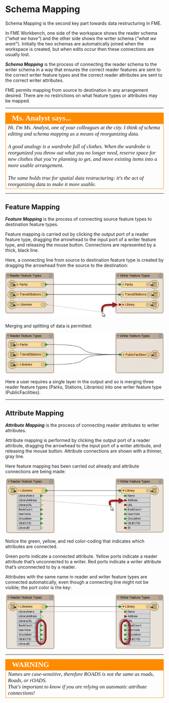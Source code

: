# Schema Mapping

Schema Mapping is the second key part towards data restructuring in FME.

In FME Workbench, one side of the workspace shows the reader schema (*"what we have"*) and the other side shows the writer schema (*"what we want"*). Initially the two schemas are automatically joined when the workspace is created, but when edits occur then these connections are usually lost.

***Schema Mapping*** is the process of connecting the reader schema to the writer schema in a way that ensures the correct reader features are sent to the correct writer feature types and the correct reader attributes are sent to the correct writer attributes.

FME permits mapping from source to destination in any arrangement desired. There are no restrictions on what feature types or attributes may be mapped.

---

<!--Person X Says Section-->

<table style="border-spacing: 0px">
<tr>
<td style="vertical-align:middle;background-color:darkorange;border: 2px solid darkorange">
<i class="fa fa-quote-left fa-lg fa-pull-left fa-fw" style="color:white;padding-right: 12px;vertical-align:text-top"></i>
<span style="color:white;font-size:x-large;font-weight: bold;font-family:serif">Ms. Analyst says...</span>
</td>
</tr>

<tr>
<td style="border: 1px solid darkorange">
<span style="font-family:serif; font-style:italic; font-size:larger">
Hi. I'm Ms. Analyst, one of your colleagues at the city. I think of schema editing and schema mapping as a means of reorganizing data.
<br><br>A good analogy is a wardrobe full of clothes. When the wardrobe is reorganized you throw out what you no longer need, reserve space for new clothes that you’re planning to get, and move existing items into a more usable arrangement.
<br><br>The same holds true for spatial data restructuring: it's the act of reorganizing data to make it more usable.
</span>
</td>
</tr>
</table>

---

## Feature Mapping
***Feature Mapping*** is the process of connecting source feature types to destination feature types.

Feature mapping is carried out by clicking the output port of a reader feature type, dragging the arrowhead to the input port of a writer feature type, and releasing the mouse button. Connections are represented by a thick, black line.

Here, a connecting line from source to destination feature type is created by dragging the arrowhead from the source to the destination:

![](./Images/Img2.013.SchemaMappingFeatureConnection.png)

Merging and splitting of data is permitted: 

![](./Images/Img2.014.SchemaMappingMergedConnections.png)

Here a user requires a single layer in the output and so is merging three reader feature types (Parks, Stations, Libraries) into one writer feature type (PublicFacilities).

---

## Attribute Mapping
***Attribute Mapping*** is the process of connecting reader attributes to writer attributes.

Attribute mapping is performed by clicking the output port of a reader attribute, dragging the arrowhead to the input port of a writer attribute, and releasing the mouse button. Attribute connections are shown with a thinner, gray line.

Here feature mapping has been carried out already and attribute connections are being made:

![](./Images/Img2.015.SchemaMappingAttrConnection.png)

Notice the green, yellow, and red color-coding that indicates which attributes are connected.

Green ports indicate a connected attribute. Yellow ports indicate a reader attribute that’s unconnected to a writer. Red ports indicate a writer attribute that’s unconnected to by a reader.

Attributes with the same name in reader and writer feature types are connected automatically, even though a connecting line might not be visible; the port color is the key:

![](./Images/Img2.016.SchemaMappingConnections.png)

---

<!--Warning Section--> 

<table style="border-spacing: 0px">
<tr>
<td style="vertical-align:middle;background-color:darkorange;border: 2px solid darkorange">
<i class="fa fa-exclamation-triangle fa-lg fa-pull-left fa-fw" style="color:white;padding-right: 12px;vertical-align:text-top"></i>
<span style="color:white;font-size:x-large;font-weight: bold;font-family:serif">WARNING</span>
</td>
</tr>

<tr>
<td style="border: 1px solid darkorange">
<span style="font-family:serif; font-style:italic; font-size:larger">
Names are case-sensitive, therefore ROADS is not the same as roads, Roads, or rOADS.
<br>That's important to know if you are relying on automatic attribute connections!
</span>
</td>
</tr>
</table>
